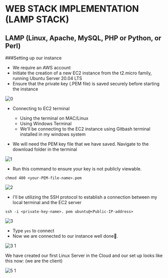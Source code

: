 # WEB STACK IMPLEMENTATION (LAMP STACK)

## LAMP (Linux, Apache, MySQL, PHP or Python, or Perl)
###Setting up our instance
- We require an AWS account
- Initiate the creation of a new EC2 instance from the t2.micro family, running Ubuntu Server 20.04 LTS
- Ensure that the private key (.PEM file) is saved securely before starting the instance

![0](https://user-images.githubusercontent.com/123396933/230746708-9004290c-a603-4d95-b70e-7534c0225186.PNG)

- Connecting to EC2 terminal
  - Using the terminal on MAC/Linux
  - Using Windows Terminal
  - We'll be connecting to the EC2 instance using Gitbash terminal installed in my windows system

- We will need the PEM key file that we have saved. Navigate to the download folder in the terminal

![1](https://user-images.githubusercontent.com/123396933/230747272-2918f605-de67-408f-967f-8cbdeaea2ef6.PNG)

- Run this command to ensure your key is not publicly viewable.

`chmod 400 <your-PEM-file-name>.pem`

![2](https://user-images.githubusercontent.com/123396933/230747436-6f268d67-e136-4414-9fd0-9d9c827f3c2f.PNG)

- I'll be utilizing the SSH protocol to establish a connection between my local terminal and the EC2 server

 `ssh -i <private-key-name>. pem ubuntu@<Public-IP-address>`

![3](https://user-images.githubusercontent.com/123396933/230747683-a8c1bb1f-b938-47ba-a4aa-91d354f7d253.PNG)

 - Type `yes` to connect
 - Now we are connected to our instance well done🎉.
 
![3 1](https://user-images.githubusercontent.com/123396933/230747623-1a595e80-9dc8-46e5-88d3-661cd6dceef6.PNG)

We have created our first Linux Server in the Cloud and our set up looks like this now: (we are the client)

![5 1](https://user-images.githubusercontent.com/123396933/230748018-a579a4a1-2b5a-407e-9b21-fcef3595ae1a.PNG)







